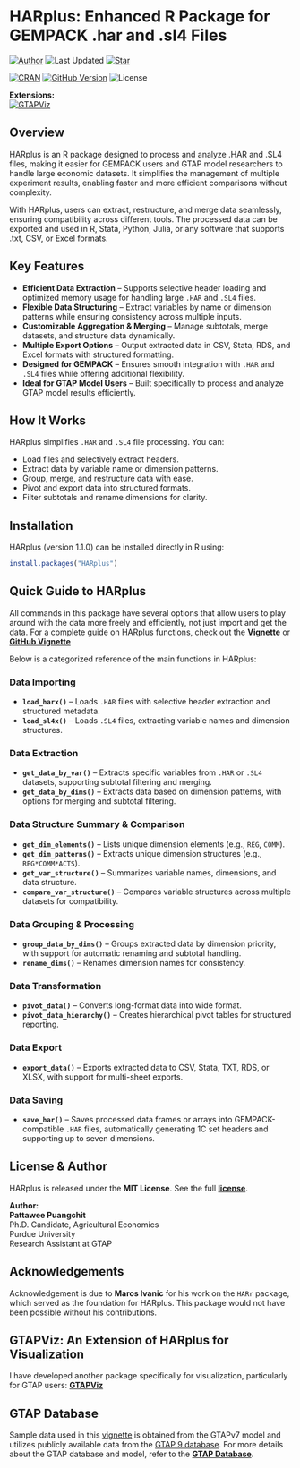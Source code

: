# HARplus: Enhanced R Package for GEMPACK .har and .sl4 Files
[![Author](https://img.shields.io/badge/Pattawee.P-blue?label=Author)](https://www.pattawee-pp.com/)
![Last Updated](https://img.shields.io/github/last-commit/Bodysbobb/GTAPViz?label=Last%20Updated&color=blue) 
[![Star](https://img.shields.io/github/stars/Bodysbobb/HARplus?style=social)](https://github.com/Bodysbobb/HARplus/stargazers)

[![CRAN](https://www.r-pkg.org/badges/version/HARplus)](https://CRAN.R-project.org/package=HARplus)
[![GitHub Version](https://img.shields.io/github/v/tag/Bodysbobb/HARplus?label=GitHub%20Version&color=3CB371&sort=semver)](https://github.com/Bodysbobb/HARplus/releases/latest)
![License](https://img.shields.io/github/license/Bodysbobb/HARplus?color=3CB371)

**Extensions:**  
[![GTAPViz](https://img.shields.io/badge/GTAPViz-276DC3?style=flat-square&logo=r&logoColor=white)](https://www.pattawee-pp.com/GTAPViz/)


## Overview

HARplus is an R package designed to process and analyze .HAR and .SL4 files, making it easier for GEMPACK users and GTAP model researchers to handle large economic datasets. It simplifies the management of multiple experiment results, enabling faster and more efficient comparisons without complexity.

With HARplus, users can extract, restructure, and merge data seamlessly, ensuring compatibility across different tools. The processed data can be exported and used in R, Stata, Python, Julia, or any software that supports .txt, CSV, or Excel formats.

## Key Features

- **Efficient Data Extraction** – Supports selective header loading and optimized memory usage for handling large `.HAR` and `.SL4` files.  
- **Flexible Data Structuring** – Extract variables by name or dimension patterns while ensuring consistency across multiple inputs.  
- **Customizable Aggregation & Merging** – Manage subtotals, merge datasets, and structure data dynamically.  
- **Multiple Export Options** – Output extracted data in CSV, Stata, RDS, and Excel formats with structured formatting.  
- **Designed for GEMPACK** – Ensures smooth integration with `.HAR` and `.SL4` files while offering additional flexibility.  
- **Ideal for GTAP Model Users** – Built specifically to process and analyze GTAP model results efficiently.  

## How It Works

HARplus simplifies `.HAR` and `.SL4` file processing. You can:
- Load files and selectively extract headers.
- Extract data by variable name or dimension patterns.
- Group, merge, and restructure data with ease.
- Pivot and export data into structured formats.
- Filter subtotals and rename dimensions for clarity.

## Installation

HARplus (version 1.1.0) can be installed directly in R using:
```r
install.packages("HARplus")
```

## Quick Guide to HARplus

All commands in this package have several options that allow users to play around with the data more freely and efficiently, not just import and get the data. For a complete guide on HARplus functions, check out the **[Vignette](https://rpubs.com/Bodysbob/1273998/)** or **[GitHub Vignette](https://www.pattawee-pp.com/HARplus/)**

Below is a categorized reference of the main functions in HARplus:

### Data Importing
- **`load_harx()`** – Loads `.HAR` files with selective header extraction and structured metadata.  
- **`load_sl4x()`** – Loads `.SL4` files, extracting variable names and dimension structures.

### Data Extraction
- **`get_data_by_var()`** – Extracts specific variables from `.HAR` or `.SL4` datasets, supporting subtotal filtering and merging.  
- **`get_data_by_dims()`** – Extracts data based on dimension patterns, with options for merging and subtotal filtering.

### Data Structure Summary & Comparison
- **`get_dim_elements()`** – Lists unique dimension elements (e.g., `REG`, `COMM`).  
- **`get_dim_patterns()`** – Extracts unique dimension structures (e.g., `REG*COMM*ACTS`).  
- **`get_var_structure()`** – Summarizes variable names, dimensions, and data structure.  
- **`compare_var_structure()`** – Compares variable structures across multiple datasets for compatibility.

### Data Grouping & Processing
- **`group_data_by_dims()`** – Groups extracted data by dimension priority, with support for automatic renaming and subtotal handling.  
- **`rename_dims()`** – Renames dimension names for consistency.

### Data Transformation
- **`pivot_data()`** – Converts long-format data into wide format.  
- **`pivot_data_hierarchy()`** – Creates hierarchical pivot tables for structured reporting.

### Data Export
- **`export_data()`** – Exports extracted data to CSV, Stata, TXT, RDS, or XLSX, with support for multi-sheet exports.

### Data Saving
- **`save_har()`** – Saves processed data frames or arrays into GEMPACK-compatible `.HAR` files, automatically generating 1C set headers and supporting up to seven dimensions.  

## License & Author  

HARplus is released under the **MIT License**. See the full **[license](LICENSE)**.  

**Author:**  
**Pattawee Puangchit**  
Ph.D. Candidate, Agricultural Economics  
Purdue University  
Research Assistant at GTAP  

## Acknowledgements

Acknowledgement is due to **Maros Ivanic** for his work on the `HARr` package, which served as the foundation for HARplus. This package would not have been possible without his contributions.

## GTAPViz: An Extension of HARplus for Visualization

I have developed another package specifically for visualization, particularly for GTAP users: **[GTAPViz](https://www.pattawee-pp.com/GTAPViz/)**

## GTAP Database

Sample data used in this [vignette](https://rpubs.com/Bodysbob/1273998/) is obtained from the GTAPv7 model and utilizes publicly available data from the [GTAP 9 database](https://www.gtap.agecon.purdue.edu/databases/archives.asp). For more details about the GTAP database and model, refer to the **[GTAP Database](https://www.gtap.agecon.purdue.edu/)**.
